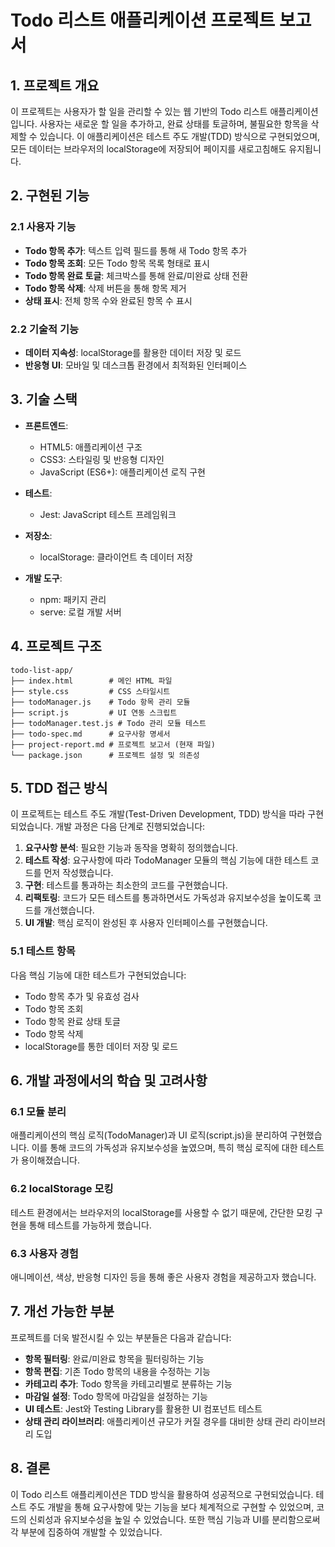 # Todo 리스트 애플리케이션 프로젝트 보고서

## 1. 프로젝트 개요

이 프로젝트는 사용자가 할 일을 관리할 수 있는 웹 기반의 Todo 리스트 애플리케이션입니다. 사용자는 새로운 할 일을 추가하고, 완료 상태를 토글하며, 불필요한 항목을 삭제할 수 있습니다. 이 애플리케이션은 테스트 주도 개발(TDD) 방식으로 구현되었으며, 모든 데이터는 브라우저의 localStorage에 저장되어 페이지를 새로고침해도 유지됩니다.

## 2. 구현된 기능

### 2.1 사용자 기능
- **Todo 항목 추가**: 텍스트 입력 필드를 통해 새 Todo 항목 추가
- **Todo 항목 조회**: 모든 Todo 항목 목록 형태로 표시
- **Todo 항목 완료 토글**: 체크박스를 통해 완료/미완료 상태 전환
- **Todo 항목 삭제**: 삭제 버튼을 통해 항목 제거
- **상태 표시**: 전체 항목 수와 완료된 항목 수 표시

### 2.2 기술적 기능
- **데이터 지속성**: localStorage를 활용한 데이터 저장 및 로드
- **반응형 UI**: 모바일 및 데스크톱 환경에서 최적화된 인터페이스

## 3. 기술 스택

- **프론트엔드**:
  - HTML5: 애플리케이션 구조
  - CSS3: 스타일링 및 반응형 디자인
  - JavaScript (ES6+): 애플리케이션 로직 구현
  
- **테스트**:
  - Jest: JavaScript 테스트 프레임워크

- **저장소**:
  - localStorage: 클라이언트 측 데이터 저장

- **개발 도구**:
  - npm: 패키지 관리
  - serve: 로컬 개발 서버

## 4. 프로젝트 구조

```
todo-list-app/
├── index.html        # 메인 HTML 파일
├── style.css         # CSS 스타일시트
├── todoManager.js    # Todo 항목 관리 모듈
├── script.js         # UI 연동 스크립트
├── todoManager.test.js # Todo 관리 모듈 테스트
├── todo-spec.md      # 요구사항 명세서
├── project-report.md # 프로젝트 보고서 (현재 파일)
└── package.json      # 프로젝트 설정 및 의존성
```

## 5. TDD 접근 방식

이 프로젝트는 테스트 주도 개발(Test-Driven Development, TDD) 방식을 따라 구현되었습니다. 개발 과정은 다음 단계로 진행되었습니다:

1. **요구사항 분석**: 필요한 기능과 동작을 명확히 정의했습니다.
2. **테스트 작성**: 요구사항에 따라 TodoManager 모듈의 핵심 기능에 대한 테스트 코드를 먼저 작성했습니다.
3. **구현**: 테스트를 통과하는 최소한의 코드를 구현했습니다.
4. **리팩토링**: 코드가 모든 테스트를 통과하면서도 가독성과 유지보수성을 높이도록 코드를 개선했습니다.
5. **UI 개발**: 핵심 로직이 완성된 후 사용자 인터페이스를 구현했습니다.

### 5.1 테스트 항목

다음 핵심 기능에 대한 테스트가 구현되었습니다:

- Todo 항목 추가 및 유효성 검사
- Todo 항목 조회
- Todo 항목 완료 상태 토글
- Todo 항목 삭제
- localStorage를 통한 데이터 저장 및 로드

## 6. 개발 과정에서의 학습 및 고려사항

### 6.1 모듈 분리
애플리케이션의 핵심 로직(TodoManager)과 UI 로직(script.js)을 분리하여 구현했습니다. 이를 통해 코드의 가독성과 유지보수성을 높였으며, 특히 핵심 로직에 대한 테스트가 용이해졌습니다.

### 6.2 localStorage 모킹
테스트 환경에서는 브라우저의 localStorage를 사용할 수 없기 때문에, 간단한 모킹 구현을 통해 테스트를 가능하게 했습니다.

### 6.3 사용자 경험
애니메이션, 색상, 반응형 디자인 등을 통해 좋은 사용자 경험을 제공하고자 했습니다.

## 7. 개선 가능한 부분

프로젝트를 더욱 발전시킬 수 있는 부분들은 다음과 같습니다:

- **항목 필터링**: 완료/미완료 항목을 필터링하는 기능
- **항목 편집**: 기존 Todo 항목의 내용을 수정하는 기능
- **카테고리 추가**: Todo 항목을 카테고리별로 분류하는 기능
- **마감일 설정**: Todo 항목에 마감일을 설정하는 기능
- **UI 테스트**: Jest와 Testing Library를 활용한 UI 컴포넌트 테스트
- **상태 관리 라이브러리**: 애플리케이션 규모가 커질 경우를 대비한 상태 관리 라이브러리 도입

## 8. 결론

이 Todo 리스트 애플리케이션은 TDD 방식을 활용하여 성공적으로 구현되었습니다. 테스트 주도 개발을 통해 요구사항에 맞는 기능을 보다 체계적으로 구현할 수 있었으며, 코드의 신뢰성과 유지보수성을 높일 수 있었습니다. 또한 핵심 기능과 UI를 분리함으로써 각 부분에 집중하여 개발할 수 있었습니다. 